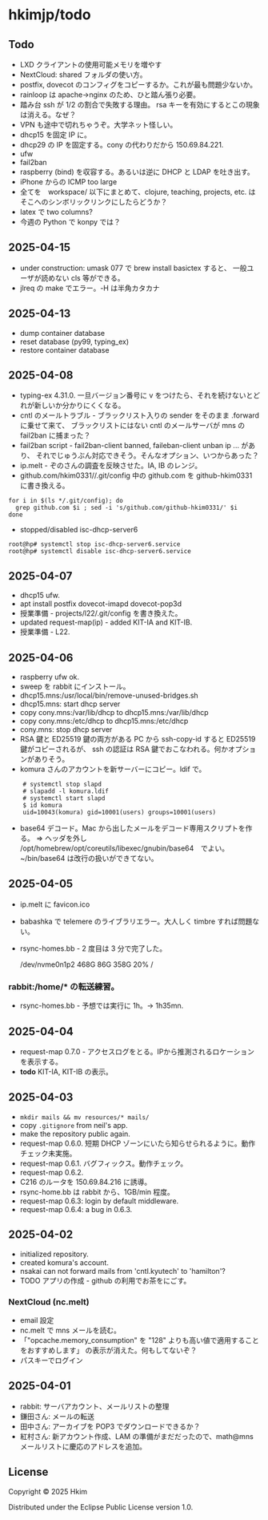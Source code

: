 # hkimjp/todo

## Todo

* LXD クライアントの使用可能メモリを増やす
* NextCloud: shared フォルダの使い方。
* postfix, dovecot のコンフィグをコピーするか。これが最も問題少ないか。
* rainloop は apache->nginx のため、ひと踏ん張り必要。
* 踏み台 ssh が 1/2 の割合で失敗する理由。
  rsa キーを有効にするとこの現象は消える。なぜ？
* VPN も途中で切れちゃうぞ。大学ネット怪しい。
* dhcp15 を固定 IP に。
* dhcp29 の IP を固定する。cony の代わりだから 150.69.84.221.
* ufw
* fail2ban
* raspberry (bind) を収容する。あるいは逆に DHCP と LDAP を吐き出す。
* iPhone からの ICMP too large
* 全てを　workspace/ 以下にまとめて、clojure, teaching, projects, etc. は
  そこへのシンボリックリンクにしたらどうか？
* latex で two columns?
* 今週の Python で konpy では？

## 2025-04-15

* under construction: umask 077 で brew install basictex すると、
  一般ユーザが読めない cls 等ができる。
* jlreq の make でエラー。-H は半角カタカナ

## 2025-04-13

* dump container database
* reset database (py99, typing_ex)
* restore container database

## 2025-04-08

* typing-ex 4.31.0. 一旦バージョン番号に v をつけたら、それを続けないとどれが新しいか分かりにくくなる。
* cntl のメールトラブル - ブラックリスト入りの sender をそのまま .forward に乗せて来て、
  ブラックリストにはない cntl のメールサーバが mns の fail2ban に捕まった？
* fail2ban script - fail2ban-client banned, faileban-client unban ip ... があり、
  それでじゅうぶん対応できそう。そんなオプション、いつからあった？
* ip.melt - ぞのさんの調査を反映させた。IA, IB のレンジ。
* github.com/hkim0331/<project>/.git/config 中の github.com を github-hkim0331 に書き換える。

```
for i in $(ls */.git/config); do
  grep github.com $i ; sed -i 's/github.com/github-hkim0331/' $i
done
```

* stopped/disabled isc-dhcp-server6

```
root@hp# systemctl stop isc-dhcp-server6.service
root@hp# systemctl disable isc-dhcp-server6.service

```

## 2025-04-07

* dhcp15 ufw.
* apt install postfix dovecot-imapd dovecot-pop3d
* 授業準備 -  projects/l22/.git/config を書き換えた。
* updated request-map(ip) - added KIT-IA and KIT-IB.
* 授業準備 - L22.

## 2025-04-06

* raspberry ufw ok.
* sweep を rabbit にインストール。
* dhcp15.mns:/usr/local/bin/remove-unused-bridges.sh
* dhcp15.mns: start dhcp server
* copy cony.mns:/var/lib/dhcp to dhcp15.mns:/var/lib/dhcp
* copy cony.mns:/etc/dhcp to dhcp15.mns:/etc/dhcp
* cony.mns: stop dhcp server
* RSA 鍵と ED25519 鍵の両方がある PC から ssh-copy-id すると ED25519 鍵がコピーされるが、
  ssh の認証は RSA 鍵でおこなわれる。何かオプションがありそう。
* komura さんのアカウントを新サーバーにコピー。ldif で。

```
    # systemctl stop slapd
    # slapadd -l komura.ldif
    # systemctl start slapd
    $ id komura
    uid=10043(komura) gid=10001(users) groups=10001(users)
```

* base64 デコード。Mac から出したメールをデコード専用スクリプトを作る。
  => ヘッダを外し /opt/homebrew/opt/coreutils/libexec/gnubin/base64　でよい。
  ~/bin/base64 は改行の扱いができてない。

## 2025-04-05

* ip.melt に favicon.ico
* babashka で telemere のライブラリエラー。大人しく timbre すれば問題ない。
* rsync-homes.bb - 2 度目は 3 分で完了した。

    /dev/nvme0n1p2  468G   86G  358G  20% /

### rabbit:/home/* の転送練習。

* rsync-homes.bb - 予想では実行に 1h。-> 1h35mn.

## 2025-04-04

* request-map 0.7.0 - アクセスログをとる。IPから推測されるロケーションを表示する。
* **todo** KIT-IA, KIT-IB の表示。

## 2025-04-03

* `mkdir mails && mv resources/* mails/`
* copy `.gitignore` from neil's app.
* make the repository public again.
* request-map 0.6.0. 短期 DHCP ゾーンにいたら知らせられるように。動作チェック未実施。
* request-map 0.6.1. バグフィックス。動作チェック。
* request-map 0.6.2.
* C216 のルータを 150.69.84.216 に誘導。
* rsync-home.bb は rabbit から、1GB/min 程度。
* request-map 0.6.3: login by default middleware.
* request-map 0.6.4: a bug in 0.6.3.

## 2025-04-02

* initialized repository.
* created komura's account.
* nsakai can not forward mails from 'cntl.kyutech' to 'hamilton'?
* TODO アプリの作成 - github の利用でお茶をにごす。

### NextCloud (nc.melt)

* email 設定
* nc.melt で mns メールを読む。
* 「"opcache.memory_consumption" を "128" よりも高い値で適用することをおすすめします」 の表示が消えた。何もしてないぞ？
* パスキーでログイン

## 2025-04-01

* rabbit: サーバアカウント、メールリストの整理
* 鎌田さん: メールの転送
* 田中さん: アーカイブを POP3 でダウンロードできるか？
* 紅村さん: 新アカウント作成、LAM の準備がまだだったので、math@mns メールリストに慶応のアドレスを追加。

## License

Copyright © 2025 Hkim

Distributed under the Eclipse Public License version 1.0.
